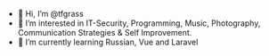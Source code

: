 - 👋 Hi, I’m @tfgrass
- 👀 I’m interested in IT-Security, Programming, Music, Photography, Communication Strategies & Self Improvement.
- 🌱 I’m currently learning Russian, Vue and Laravel



<!---
tfgrass/tfgrass is a ✨ special ✨ repository because its `README.md` (this file) appears on your GitHub profile.
You can click the Preview link to take a look at your changes.
--->

